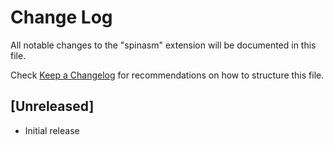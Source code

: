 # Change Log

All notable changes to the "spinasm" extension will be documented in this file.

Check [Keep a Changelog](http://keepachangelog.com/) for recommendations on how to structure this file.

## [Unreleased]

- Initial release
